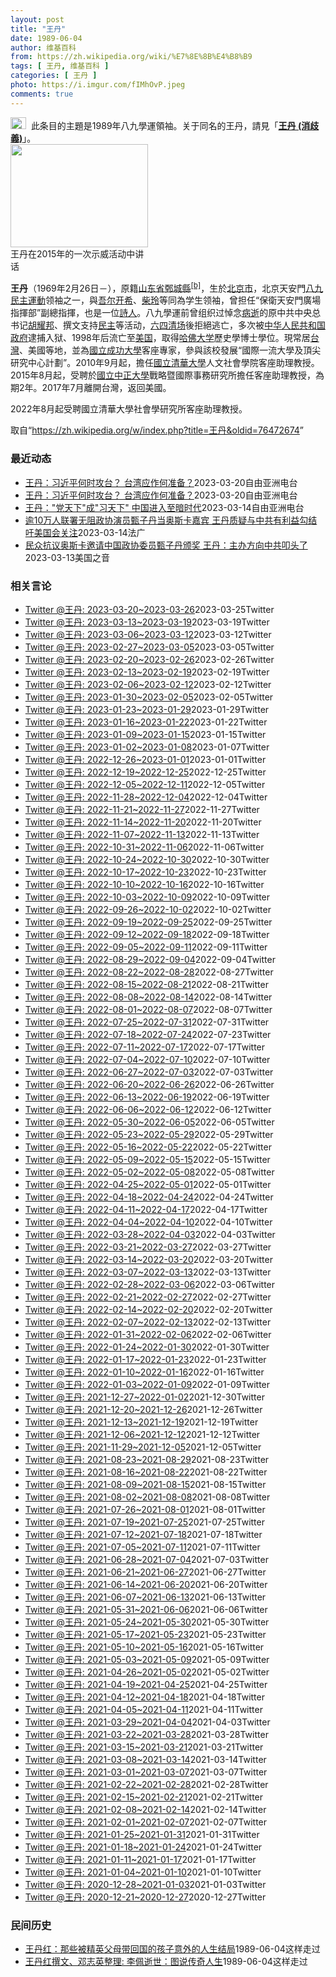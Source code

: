 ```yaml
---
layout: post
title: "王丹"
date: 1989-06-04
author: 维基百科
from: https://zh.wikipedia.org/wiki/%E7%8E%8B%E4%B8%B9
tags: [ 王丹, 维基百科 ]
categories: [ 王丹 ]
photo: https://i.imgur.com/fIMhOvP.jpeg
comments: true
---
```

<div class="mw-parser-output"><div role="note" class="hatnote navigation-not-searchable"><a href="/wiki/Wikipedia:%E6%B6%88%E6%AD%A7%E4%B9%89" title="Wikipedia:消歧义"><img alt="Disambig gray.svg" src="//upload.wikimedia.org/wikipedia/commons/thumb/5/5f/Disambig_gray.svg/25px-Disambig_gray.svg.png" decoding="async" width="25" height="19" srcset="//upload.wikimedia.org/wikipedia/commons/thumb/5/5f/Disambig_gray.svg/38px-Disambig_gray.svg.png 1.5x, //upload.wikimedia.org/wikipedia/commons/thumb/5/5f/Disambig_gray.svg/50px-Disambig_gray.svg.png 2x" data-file-width="220" data-file-height="168"></a><style data-mw-deduplicate="TemplateStyles:r74069148">body:not(.skin-minerva) .mw-parser-output .ifmobile>.mobile{display:none}body.skin-minerva .mw-parser-output .ifmobile>.nomobile{display:inherit;display:initial}</style><span class="ifmobile"><span class="nomobile">&nbsp;&nbsp;</span><span class="mobile"></span></span>此条目的主題是1989年八九學運領袖。关于同名的王丹，請見「<b><a href="/wiki/%E7%8E%8B%E4%B8%B9_(%E6%B6%88%E6%AD%A7%E7%BE%A9)" class="mw-disambig" title="王丹 (消歧義)">王丹 (消歧義)</a></b>」。</div>


<div class="thumb tright"><div class="thumbinner" style="width:222px;"><a href="/wiki/File:%E5%8F%B0%E7%81%A3%E5%85%AC%E6%B0%91%E5%9C%98%E9%AB%94%E5%89%8D%E5%BE%80%E8%8B%B1%E5%9C%8B%E9%A7%90%E5%8F%B0%E4%BB%A3%E8%A1%A8%E8%99%95%E6%8A%97%E8%AD%B0_01.jpg" class="image"><img src="//upload.wikimedia.org/wikipedia/commons/thumb/0/06/%E5%8F%B0%E7%81%A3%E5%85%AC%E6%B0%91%E5%9C%98%E9%AB%94%E5%89%8D%E5%BE%80%E8%8B%B1%E5%9C%8B%E9%A7%90%E5%8F%B0%E4%BB%A3%E8%A1%A8%E8%99%95%E6%8A%97%E8%AD%B0_01.jpg/220px-%E5%8F%B0%E7%81%A3%E5%85%AC%E6%B0%91%E5%9C%98%E9%AB%94%E5%89%8D%E5%BE%80%E8%8B%B1%E5%9C%8B%E9%A7%90%E5%8F%B0%E4%BB%A3%E8%A1%A8%E8%99%95%E6%8A%97%E8%AD%B0_01.jpg" decoding="async" width="220" height="165" class="thumbimage" srcset="//upload.wikimedia.org/wikipedia/commons/thumb/0/06/%E5%8F%B0%E7%81%A3%E5%85%AC%E6%B0%91%E5%9C%98%E9%AB%94%E5%89%8D%E5%BE%80%E8%8B%B1%E5%9C%8B%E9%A7%90%E5%8F%B0%E4%BB%A3%E8%A1%A8%E8%99%95%E6%8A%97%E8%AD%B0_01.jpg/330px-%E5%8F%B0%E7%81%A3%E5%85%AC%E6%B0%91%E5%9C%98%E9%AB%94%E5%89%8D%E5%BE%80%E8%8B%B1%E5%9C%8B%E9%A7%90%E5%8F%B0%E4%BB%A3%E8%A1%A8%E8%99%95%E6%8A%97%E8%AD%B0_01.jpg 1.5x, //upload.wikimedia.org/wikipedia/commons/thumb/0/06/%E5%8F%B0%E7%81%A3%E5%85%AC%E6%B0%91%E5%9C%98%E9%AB%94%E5%89%8D%E5%BE%80%E8%8B%B1%E5%9C%8B%E9%A7%90%E5%8F%B0%E4%BB%A3%E8%A1%A8%E8%99%95%E6%8A%97%E8%AD%B0_01.jpg/440px-%E5%8F%B0%E7%81%A3%E5%85%AC%E6%B0%91%E5%9C%98%E9%AB%94%E5%89%8D%E5%BE%80%E8%8B%B1%E5%9C%8B%E9%A7%90%E5%8F%B0%E4%BB%A3%E8%A1%A8%E8%99%95%E6%8A%97%E8%AD%B0_01.jpg 2x" data-file-width="4000" data-file-height="3000"></a>  <div class="thumbcaption"><div class="magnify"><a href="/wiki/File:%E5%8F%B0%E7%81%A3%E5%85%AC%E6%B0%91%E5%9C%98%E9%AB%94%E5%89%8D%E5%BE%80%E8%8B%B1%E5%9C%8B%E9%A7%90%E5%8F%B0%E4%BB%A3%E8%A1%A8%E8%99%95%E6%8A%97%E8%AD%B0_01.jpg" class="internal" title="放大"></a></div>王丹在2015年的一次示威活动中讲话</div></div></div>
<p><b>王丹</b>（1969年2月26日<span class="useeditintro" title="Template:BLP editintro">－</span>），原籍<a href="/wiki/%E5%B1%B1%E4%B8%9C%E7%9C%81" title="山东省">山东省</a><a href="/wiki/%E9%84%84%E5%9F%8E%E7%B8%A3" class="mw-redirect" title="鄄城縣">鄄城縣</a><sup id="cite_ref-4" class="reference"><a href="#cite_note-4">[b]</a></sup>，生於<a href="/wiki/%E5%8C%97%E4%BA%AC%E5%B8%82" title="北京市">北京市</a>，北京天安門<a href="/wiki/%E5%85%AD%E5%9B%9B%E4%BA%8B%E4%BB%B6" title="六四事件">八九民主運動</a>领袖之一，與<a href="/wiki/%E5%90%BE%E5%B0%94%E5%BC%80%E5%B8%8C" class="mw-redirect" title="吾尔开希">吾尔开希</a>、<a href="/wiki/%E6%9F%B4%E7%8E%B2" title="柴玲">柴玲</a>等同為学生领袖，曾担任“保衛天安門廣場指揮部”副總指揮，也是一位<a href="/wiki/%E8%A9%A9%E4%BA%BA" class="mw-redirect" title="詩人">詩人</a>。八九學運前曾组织过悼念<a href="/wiki/%E8%83%A1%E8%80%80%E9%82%A6%E4%B9%8B%E6%AD%BB" title="胡耀邦之死">病逝</a>的原中共中央总书记<a href="/wiki/%E8%83%A1%E8%80%80%E9%82%A6" title="胡耀邦">胡耀邦</a>、撰文支持<a href="/wiki/%E6%B0%91%E4%B8%BB" title="民主">民主</a>等活动，<a href="/wiki/%E5%85%AD%E5%9B%9B%E6%B8%85%E5%9C%BA" title="六四清场">六四清场</a>後拒絕逃亡，多次被<a href="/wiki/%E4%B8%AD%E5%8D%8E%E4%BA%BA%E6%B0%91%E5%85%B1%E5%92%8C%E5%9B%BD%E6%94%BF%E5%BA%9C" class="mw-redirect" title="中华人民共和国政府">中华人民共和国政府</a>逮捕入狱、1998年后流亡至<a href="/wiki/%E7%BE%8E%E5%9B%BD" title="美国">美国</a>，取得<a href="/wiki/%E5%93%88%E4%BD%9B%E5%A4%A7%E5%AD%A6" title="哈佛大学">哈佛大学</a>歷史學博士學位。現常居<a href="/wiki/%E4%B8%AD%E8%8F%AF%E6%B0%91%E5%9C%8B" title="中華民國">台灣</a>、美國等地，並為<a href="/wiki/%E5%9C%8B%E7%AB%8B%E6%88%90%E5%8A%9F%E5%A4%A7%E5%AD%B8" title="國立成功大學">國立成功大學</a>客座專家，參與該校發展“國際一流大學及頂尖研究中心計劃”。2010年9月起，擔任<a href="/wiki/%E5%9C%8B%E7%AB%8B%E6%B8%85%E8%8F%AF%E5%A4%A7%E5%AD%B8" title="國立清華大學">國立清華大學</a>人文社會學院客座助理教授。2015年8月起，受聘於<a href="/wiki/%E5%9C%8B%E7%AB%8B%E4%B8%AD%E6%AD%A3%E5%A4%A7%E5%AD%B8" title="國立中正大學">國立中正大學</a>戰略暨國際事務研究所擔任客座助理教授，為期2年。2017年7月離開台灣，返回美國。</p><p>2022年8月起受聘國立清華大學社會學研究所客座助理教授。

</p></div><!--esi <esi:include src="/esitest-fa8a495983347898/content" /> --><noscript><img src="//zh.wikipedia.org/wiki/Special:CentralAutoLogin/start?type=1x1" alt="" title="" width="1" height="1" style="border: none; position: absolute;"></noscript>
<div class="printfooter" data-nosnippet="">取自“<a dir="ltr" href="https://zh.wikipedia.org/w/index.php?title=王丹&amp;oldid=76472674">https://zh.wikipedia.org/w/index.php?title=王丹&amp;oldid=76472674</a>”</div><div id="recent-news"><h3>最近动态</h3><ul><li><a href="https://nodebe4.github.io/waimei/2023-03-20/%E7%8E%8B%E4%B8%B9-%E4%B9%A0%E8%BF%91%E5%B9%B3%E4%BD%95%E6%97%B6%E6%94%BB%E5%8F%B0-%E5%8F%B0%E6%B9%BE%E5%BA%94%E4%BD%9C%E4%BD%95%E5%87%86%E5%A4%87" title="王丹：习近平何时攻台？ 台湾应作何准备？—— 本次活动中的王丹（右）与矽谷台湾同乡会会长林政原 孙诚拍摄，独家首发 在加州湾区城市米尔皮塔斯（Milpitas）的台湾文教中心，八九学运领袖、&amp;q...">王丹：习近平何时攻台？ 台湾应作何准备？</a><time>2023-03-20</time><a class="tag">自由亚洲电台</a></li>
<li><a href="https://nodebe4.github.io/waimei/2023-03-20/%E7%8E%8B%E4%B8%B9-%E4%B9%A0%E8%BF%91%E5%B9%B3%E4%BD%95%E6%97%B6%E6%94%BB%E5%8F%B0-%E5%8F%B0%E6%B9%BE%E5%BA%94%E4%BD%9C%E4%BD%95%E5%87%86%E5%A4%87" title="王丹：习近平何时攻台？ 台湾应作何准备？—— 本次活动中的王丹（右）与矽谷台湾同乡会会长林政原 孙诚拍摄，独家首发 在加州湾区城市米尔皮塔斯（Milpitas）的台湾文教中心，八九学运领袖、&amp;q...">王丹：习近平何时攻台？ 台湾应作何准备？</a><time>2023-03-20</time><a class="tag">自由亚洲电台</a></li>
<li><a href="https://nodebe4.github.io/waimei/2023-03-14/%E7%8E%8B%E4%B8%B9-%E5%85%9A%E5%A4%A9%E4%B8%8B-%E6%88%90-%E4%B9%A0%E5%A4%A9%E4%B8%8B-%E4%B8%AD%E5%9B%BD%E8%BF%9B%E5%85%A5%E8%87%B3%E6%9A%97%E6%97%B6%E4%BB%A3" title="王丹：”党天下”成”习天下” 中国进入至暗时代—— 近日，八九学运领袖、美国民间智库&quot;对话中国&quot;创办人王丹在加州小城弗里蒙特（Fremont）的香港人社区中心举办了一场对话交...">王丹："党天下"成"习天下"    中国进入至暗时代</a><time>2023-03-14</time><a class="tag">自由亚洲电台</a></li>
<li><a href="https://nodebe4.github.io/waimei/2023-03-14/%E9%80%BE10%E4%B8%87%E4%BA%BA%E8%81%94%E7%BD%B2%E6%97%A0%E9%98%BB%E6%94%BF%E5%8D%8F%E6%BC%94%E5%91%98%E7%94%84%E5%AD%90%E4%B8%B9%E5%BD%93%E5%A5%A5%E6%96%AF%E5%8D%A1%E5%98%89%E5%AE%BE-%E7%8E%8B%E4%B8%B9%E8%B4%A8%E7%96%91%E4%B8%8E%E4%B8%AD%E5%85%B1%E6%9C%89%E5%88%A9%E7%9B%8A%E5%8B%BE%E7%BB%93-%E5%90%81%E7%BE%8E%E5%9B%BD%E4%BC%9A%E5%85%B3%E6%B3%A8" title="逾10万人联署无阻政协演员甄子丹当奥斯卡嘉宾 王丹质疑与中共有利益勾结 吁美国会关注—— 14/03/2023 - 09:20 顶着场外二百人的抗议声和逾十万人联署反对，香港武打演员甄子丹登上奥...">逾10万人联署无阻政协演员甄子丹当奥斯卡嘉宾  王丹质疑与中共有利益勾结 吁美国会关注</a><time>2023-03-14</time><a class="tag">法广</a></li>
<li><a href="https://nodebe4.github.io/waimei/2023-03-13/%E6%B0%91%E4%BC%97%E6%8A%97%E8%AE%AE%E5%A5%A5%E6%96%AF%E5%8D%A1%E9%82%80%E8%AF%B7%E4%B8%AD%E5%9B%BD%E6%94%BF%E5%8D%8F%E5%A7%94%E5%91%98%E7%94%84%E5%AD%90%E4%B8%B9%E9%A2%81%E5%A5%96-%E7%8E%8B%E4%B8%B9-%E4%B8%BB%E5%8A%9E%E6%96%B9%E5%90%91%E4%B8%AD%E5%85%B1%E5%8F%A9%E5%A4%B4%E4%BA%86" title="民众抗议奥斯卡邀请中国政协委员甄子丹颁奖 王丹：主办方向中共叩头了—— Mon, 13 Mar 2023 07:25:50 GMT 港区中国全国政协委员甄子丹2023年3月12日出席奥斯卡金像奖...">民众抗议奥斯卡邀请中国政协委员甄子丹颁奖 王丹：主办方向中共叩头了</a><time>2023-03-13</time><a class="tag">美国之音</a></li>
</ul></div><div id="open-opinion"><h3>相关言论</h3><ul><li><a href="https://nodebe4.github.io/opinion/2023-03-25/wangdan1989/" title="wangdan1989">Twitter @王丹: 2023-03-20~2023-03-26</a><time>2023-03-25</time><a class="tag">Twitter</a></li>
<li><a href="https://nodebe4.github.io/opinion/2023-03-19/wangdan1989/" title="wangdan1989">Twitter @王丹: 2023-03-13~2023-03-19</a><time>2023-03-19</time><a class="tag">Twitter</a></li>
<li><a href="https://nodebe4.github.io/opinion/2023-03-12/wangdan1989/" title="wangdan1989">Twitter @王丹: 2023-03-06~2023-03-12</a><time>2023-03-12</time><a class="tag">Twitter</a></li>
<li><a href="https://nodebe4.github.io/opinion/2023-03-05/wangdan1989/" title="wangdan1989">Twitter @王丹: 2023-02-27~2023-03-05</a><time>2023-03-05</time><a class="tag">Twitter</a></li>
<li><a href="https://nodebe4.github.io/opinion/2023-02-26/wangdan1989/" title="wangdan1989">Twitter @王丹: 2023-02-20~2023-02-26</a><time>2023-02-26</time><a class="tag">Twitter</a></li>
<li><a href="https://nodebe4.github.io/opinion/2023-02-19/wangdan1989/" title="wangdan1989">Twitter @王丹: 2023-02-13~2023-02-19</a><time>2023-02-19</time><a class="tag">Twitter</a></li>
<li><a href="https://nodebe4.github.io/opinion/2023-02-12/wangdan1989/" title="wangdan1989">Twitter @王丹: 2023-02-06~2023-02-12</a><time>2023-02-12</time><a class="tag">Twitter</a></li>
<li><a href="https://nodebe4.github.io/opinion/2023-02-05/wangdan1989/" title="wangdan1989">Twitter @王丹: 2023-01-30~2023-02-05</a><time>2023-02-05</time><a class="tag">Twitter</a></li>
<li><a href="https://nodebe4.github.io/opinion/2023-01-29/wangdan1989/" title="wangdan1989">Twitter @王丹: 2023-01-23~2023-01-29</a><time>2023-01-29</time><a class="tag">Twitter</a></li>
<li><a href="https://nodebe4.github.io/opinion/2023-01-22/wangdan1989/" title="wangdan1989">Twitter @王丹: 2023-01-16~2023-01-22</a><time>2023-01-22</time><a class="tag">Twitter</a></li>
<li><a href="https://nodebe4.github.io/opinion/2023-01-15/wangdan1989/" title="wangdan1989">Twitter @王丹: 2023-01-09~2023-01-15</a><time>2023-01-15</time><a class="tag">Twitter</a></li>
<li><a href="https://nodebe4.github.io/opinion/2023-01-07/wangdan1989/" title="wangdan1989">Twitter @王丹: 2023-01-02~2023-01-08</a><time>2023-01-07</time><a class="tag">Twitter</a></li>
<li><a href="https://nodebe4.github.io/opinion/2023-01-01/wangdan1989/" title="wangdan1989">Twitter @王丹: 2022-12-26~2023-01-01</a><time>2023-01-01</time><a class="tag">Twitter</a></li>
<li><a href="https://nodebe4.github.io/opinion/2022-12-25/wangdan1989/" title="wangdan1989">Twitter @王丹: 2022-12-19~2022-12-25</a><time>2022-12-25</time><a class="tag">Twitter</a></li>
<li><a href="https://nodebe4.github.io/opinion/2022-12-05/wangdan1989/" title="wangdan1989">Twitter @王丹: 2022-12-05~2022-12-11</a><time>2022-12-05</time><a class="tag">Twitter</a></li>
<li><a href="https://nodebe4.github.io/opinion/2022-12-04/wangdan1989/" title="wangdan1989">Twitter @王丹: 2022-11-28~2022-12-04</a><time>2022-12-04</time><a class="tag">Twitter</a></li>
<li><a href="https://nodebe4.github.io/opinion/2022-11-27/wangdan1989/" title="wangdan1989">Twitter @王丹: 2022-11-21~2022-11-27</a><time>2022-11-27</time><a class="tag">Twitter</a></li>
<li><a href="https://nodebe4.github.io/opinion/2022-11-20/wangdan1989/" title="wangdan1989">Twitter @王丹: 2022-11-14~2022-11-20</a><time>2022-11-20</time><a class="tag">Twitter</a></li>
<li><a href="https://nodebe4.github.io/opinion/2022-11-13/wangdan1989/" title="wangdan1989">Twitter @王丹: 2022-11-07~2022-11-13</a><time>2022-11-13</time><a class="tag">Twitter</a></li>
<li><a href="https://nodebe4.github.io/opinion/2022-11-06/wangdan1989/" title="wangdan1989">Twitter @王丹: 2022-10-31~2022-11-06</a><time>2022-11-06</time><a class="tag">Twitter</a></li>
<li><a href="https://nodebe4.github.io/opinion/2022-10-30/wangdan1989/" title="wangdan1989">Twitter @王丹: 2022-10-24~2022-10-30</a><time>2022-10-30</time><a class="tag">Twitter</a></li>
<li><a href="https://nodebe4.github.io/opinion/2022-10-23/wangdan1989/" title="wangdan1989">Twitter @王丹: 2022-10-17~2022-10-23</a><time>2022-10-23</time><a class="tag">Twitter</a></li>
<li><a href="https://nodebe4.github.io/opinion/2022-10-16/wangdan1989/" title="wangdan1989">Twitter @王丹: 2022-10-10~2022-10-16</a><time>2022-10-16</time><a class="tag">Twitter</a></li>
<li><a href="https://nodebe4.github.io/opinion/2022-10-09/wangdan1989/" title="wangdan1989">Twitter @王丹: 2022-10-03~2022-10-09</a><time>2022-10-09</time><a class="tag">Twitter</a></li>
<li><a href="https://nodebe4.github.io/opinion/2022-10-02/wangdan1989/" title="wangdan1989">Twitter @王丹: 2022-09-26~2022-10-02</a><time>2022-10-02</time><a class="tag">Twitter</a></li>
<li><a href="https://nodebe4.github.io/opinion/2022-09-25/wangdan1989/" title="wangdan1989">Twitter @王丹: 2022-09-19~2022-09-25</a><time>2022-09-25</time><a class="tag">Twitter</a></li>
<li><a href="https://nodebe4.github.io/opinion/2022-09-18/wangdan1989/" title="wangdan1989">Twitter @王丹: 2022-09-12~2022-09-18</a><time>2022-09-18</time><a class="tag">Twitter</a></li>
<li><a href="https://nodebe4.github.io/opinion/2022-09-11/wangdan1989/" title="wangdan1989">Twitter @王丹: 2022-09-05~2022-09-11</a><time>2022-09-11</time><a class="tag">Twitter</a></li>
<li><a href="https://nodebe4.github.io/opinion/2022-09-04/wangdan1989/" title="wangdan1989">Twitter @王丹: 2022-08-29~2022-09-04</a><time>2022-09-04</time><a class="tag">Twitter</a></li>
<li><a href="https://nodebe4.github.io/opinion/2022-08-27/wangdan1989/" title="wangdan1989">Twitter @王丹: 2022-08-22~2022-08-28</a><time>2022-08-27</time><a class="tag">Twitter</a></li>
<li><a href="https://nodebe4.github.io/opinion/2022-08-21/wangdan1989/" title="wangdan1989">Twitter @王丹: 2022-08-15~2022-08-21</a><time>2022-08-21</time><a class="tag">Twitter</a></li>
<li><a href="https://nodebe4.github.io/opinion/2022-08-14/wangdan1989/" title="wangdan1989">Twitter @王丹: 2022-08-08~2022-08-14</a><time>2022-08-14</time><a class="tag">Twitter</a></li>
<li><a href="https://nodebe4.github.io/opinion/2022-08-07/wangdan1989/" title="wangdan1989">Twitter @王丹: 2022-08-01~2022-08-07</a><time>2022-08-07</time><a class="tag">Twitter</a></li>
<li><a href="https://nodebe4.github.io/opinion/2022-07-31/wangdan1989/" title="wangdan1989">Twitter @王丹: 2022-07-25~2022-07-31</a><time>2022-07-31</time><a class="tag">Twitter</a></li>
<li><a href="https://nodebe4.github.io/opinion/2022-07-23/wangdan1989/" title="wangdan1989">Twitter @王丹: 2022-07-18~2022-07-24</a><time>2022-07-23</time><a class="tag">Twitter</a></li>
<li><a href="https://nodebe4.github.io/opinion/2022-07-17/wangdan1989/" title="wangdan1989">Twitter @王丹: 2022-07-11~2022-07-17</a><time>2022-07-17</time><a class="tag">Twitter</a></li>
<li><a href="https://nodebe4.github.io/opinion/2022-07-10/wangdan1989/" title="wangdan1989">Twitter @王丹: 2022-07-04~2022-07-10</a><time>2022-07-10</time><a class="tag">Twitter</a></li>
<li><a href="https://nodebe4.github.io/opinion/2022-07-03/wangdan1989/" title="wangdan1989">Twitter @王丹: 2022-06-27~2022-07-03</a><time>2022-07-03</time><a class="tag">Twitter</a></li>
<li><a href="https://nodebe4.github.io/opinion/2022-06-26/wangdan1989/" title="wangdan1989">Twitter @王丹: 2022-06-20~2022-06-26</a><time>2022-06-26</time><a class="tag">Twitter</a></li>
<li><a href="https://nodebe4.github.io/opinion/2022-06-19/wangdan1989/" title="wangdan1989">Twitter @王丹: 2022-06-13~2022-06-19</a><time>2022-06-19</time><a class="tag">Twitter</a></li>
<li><a href="https://nodebe4.github.io/opinion/2022-06-12/wangdan1989/" title="wangdan1989">Twitter @王丹: 2022-06-06~2022-06-12</a><time>2022-06-12</time><a class="tag">Twitter</a></li>
<li><a href="https://nodebe4.github.io/opinion/2022-06-05/wangdan1989/" title="wangdan1989">Twitter @王丹: 2022-05-30~2022-06-05</a><time>2022-06-05</time><a class="tag">Twitter</a></li>
<li><a href="https://nodebe4.github.io/opinion/2022-05-29/wangdan1989/" title="wangdan1989">Twitter @王丹: 2022-05-23~2022-05-29</a><time>2022-05-29</time><a class="tag">Twitter</a></li>
<li><a href="https://nodebe4.github.io/opinion/2022-05-22/wangdan1989/" title="wangdan1989">Twitter @王丹: 2022-05-16~2022-05-22</a><time>2022-05-22</time><a class="tag">Twitter</a></li>
<li><a href="https://nodebe4.github.io/opinion/2022-05-15/wangdan1989/" title="wangdan1989">Twitter @王丹: 2022-05-09~2022-05-15</a><time>2022-05-15</time><a class="tag">Twitter</a></li>
<li><a href="https://nodebe4.github.io/opinion/2022-05-08/wangdan1989/" title="wangdan1989">Twitter @王丹: 2022-05-02~2022-05-08</a><time>2022-05-08</time><a class="tag">Twitter</a></li>
<li><a href="https://nodebe4.github.io/opinion/2022-05-01/wangdan1989/" title="wangdan1989">Twitter @王丹: 2022-04-25~2022-05-01</a><time>2022-05-01</time><a class="tag">Twitter</a></li>
<li><a href="https://nodebe4.github.io/opinion/2022-04-24/wangdan1989/" title="wangdan1989">Twitter @王丹: 2022-04-18~2022-04-24</a><time>2022-04-24</time><a class="tag">Twitter</a></li>
<li><a href="https://nodebe4.github.io/opinion/2022-04-17/wangdan1989/" title="wangdan1989">Twitter @王丹: 2022-04-11~2022-04-17</a><time>2022-04-17</time><a class="tag">Twitter</a></li>
<li><a href="https://nodebe4.github.io/opinion/2022-04-10/wangdan1989/" title="wangdan1989">Twitter @王丹: 2022-04-04~2022-04-10</a><time>2022-04-10</time><a class="tag">Twitter</a></li>
<li><a href="https://nodebe4.github.io/opinion/2022-04-03/wangdan1989/" title="wangdan1989">Twitter @王丹: 2022-03-28~2022-04-03</a><time>2022-04-03</time><a class="tag">Twitter</a></li>
<li><a href="https://nodebe4.github.io/opinion/2022-03-27/wangdan1989/" title="wangdan1989">Twitter @王丹: 2022-03-21~2022-03-27</a><time>2022-03-27</time><a class="tag">Twitter</a></li>
<li><a href="https://nodebe4.github.io/opinion/2022-03-20/wangdan1989/" title="wangdan1989">Twitter @王丹: 2022-03-14~2022-03-20</a><time>2022-03-20</time><a class="tag">Twitter</a></li>
<li><a href="https://nodebe4.github.io/opinion/2022-03-13/wangdan1989/" title="wangdan1989">Twitter @王丹: 2022-03-07~2022-03-13</a><time>2022-03-13</time><a class="tag">Twitter</a></li>
<li><a href="https://nodebe4.github.io/opinion/2022-03-06/wangdan1989/" title="wangdan1989">Twitter @王丹: 2022-02-28~2022-03-06</a><time>2022-03-06</time><a class="tag">Twitter</a></li>
<li><a href="https://nodebe4.github.io/opinion/2022-02-27/wangdan1989/" title="wangdan1989">Twitter @王丹: 2022-02-21~2022-02-27</a><time>2022-02-27</time><a class="tag">Twitter</a></li>
<li><a href="https://nodebe4.github.io/opinion/2022-02-20/wangdan1989/" title="wangdan1989">Twitter @王丹: 2022-02-14~2022-02-20</a><time>2022-02-20</time><a class="tag">Twitter</a></li>
<li><a href="https://nodebe4.github.io/opinion/2022-02-13/wangdan1989/" title="wangdan1989">Twitter @王丹: 2022-02-07~2022-02-13</a><time>2022-02-13</time><a class="tag">Twitter</a></li>
<li><a href="https://nodebe4.github.io/opinion/2022-02-06/wangdan1989/" title="wangdan1989">Twitter @王丹: 2022-01-31~2022-02-06</a><time>2022-02-06</time><a class="tag">Twitter</a></li>
<li><a href="https://nodebe4.github.io/opinion/2022-01-30/wangdan1989/" title="wangdan1989">Twitter @王丹: 2022-01-24~2022-01-30</a><time>2022-01-30</time><a class="tag">Twitter</a></li>
<li><a href="https://nodebe4.github.io/opinion/2022-01-23/wangdan1989/" title="wangdan1989">Twitter @王丹: 2022-01-17~2022-01-23</a><time>2022-01-23</time><a class="tag">Twitter</a></li>
<li><a href="https://nodebe4.github.io/opinion/2022-01-16/wangdan1989/" title="wangdan1989">Twitter @王丹: 2022-01-10~2022-01-16</a><time>2022-01-16</time><a class="tag">Twitter</a></li>
<li><a href="https://nodebe4.github.io/opinion/2022-01-09/wangdan1989/" title="wangdan1989">Twitter @王丹: 2022-01-03~2022-01-09</a><time>2022-01-09</time><a class="tag">Twitter</a></li>
<li><a href="https://nodebe4.github.io/opinion/2021-12-30/wangdan1989/" title="wangdan1989">Twitter @王丹: 2021-12-27~2022-01-02</a><time>2021-12-30</time><a class="tag">Twitter</a></li>
<li><a href="https://nodebe4.github.io/opinion/2021-12-26/wangdan1989/" title="wangdan1989">Twitter @王丹: 2021-12-20~2021-12-26</a><time>2021-12-26</time><a class="tag">Twitter</a></li>
<li><a href="https://nodebe4.github.io/opinion/2021-12-19/wangdan1989/" title="wangdan1989">Twitter @王丹: 2021-12-13~2021-12-19</a><time>2021-12-19</time><a class="tag">Twitter</a></li>
<li><a href="https://nodebe4.github.io/opinion/2021-12-12/wangdan1989/" title="wangdan1989">Twitter @王丹: 2021-12-06~2021-12-12</a><time>2021-12-12</time><a class="tag">Twitter</a></li>
<li><a href="https://nodebe4.github.io/opinion/2021-12-05/wangdan1989/" title="wangdan1989">Twitter @王丹: 2021-11-29~2021-12-05</a><time>2021-12-05</time><a class="tag">Twitter</a></li>
<li><a href="https://nodebe4.github.io/opinion/2021-08-23/wangdan1989/" title="wangdan1989">Twitter @王丹: 2021-08-23~2021-08-29</a><time>2021-08-23</time><a class="tag">Twitter</a></li>
<li><a href="https://nodebe4.github.io/opinion/2021-08-22/wangdan1989/" title="wangdan1989">Twitter @王丹: 2021-08-16~2021-08-22</a><time>2021-08-22</time><a class="tag">Twitter</a></li>
<li><a href="https://nodebe4.github.io/opinion/2021-08-15/wangdan1989/" title="wangdan1989">Twitter @王丹: 2021-08-09~2021-08-15</a><time>2021-08-15</time><a class="tag">Twitter</a></li>
<li><a href="https://nodebe4.github.io/opinion/2021-08-08/wangdan1989/" title="wangdan1989">Twitter @王丹: 2021-08-02~2021-08-08</a><time>2021-08-08</time><a class="tag">Twitter</a></li>
<li><a href="https://nodebe4.github.io/opinion/2021-08-01/wangdan1989/" title="wangdan1989">Twitter @王丹: 2021-07-26~2021-08-01</a><time>2021-08-01</time><a class="tag">Twitter</a></li>
<li><a href="https://nodebe4.github.io/opinion/2021-07-25/wangdan1989/" title="wangdan1989">Twitter @王丹: 2021-07-19~2021-07-25</a><time>2021-07-25</time><a class="tag">Twitter</a></li>
<li><a href="https://nodebe4.github.io/opinion/2021-07-18/wangdan1989/" title="wangdan1989">Twitter @王丹: 2021-07-12~2021-07-18</a><time>2021-07-18</time><a class="tag">Twitter</a></li>
<li><a href="https://nodebe4.github.io/opinion/2021-07-11/wangdan1989/" title="wangdan1989">Twitter @王丹: 2021-07-05~2021-07-11</a><time>2021-07-11</time><a class="tag">Twitter</a></li>
<li><a href="https://nodebe4.github.io/opinion/2021-07-03/wangdan1989/" title="wangdan1989">Twitter @王丹: 2021-06-28~2021-07-04</a><time>2021-07-03</time><a class="tag">Twitter</a></li>
<li><a href="https://nodebe4.github.io/opinion/2021-06-27/wangdan1989/" title="wangdan1989">Twitter @王丹: 2021-06-21~2021-06-27</a><time>2021-06-27</time><a class="tag">Twitter</a></li>
<li><a href="https://nodebe4.github.io/opinion/2021-06-20/wangdan1989/" title="wangdan1989">Twitter @王丹: 2021-06-14~2021-06-20</a><time>2021-06-20</time><a class="tag">Twitter</a></li>
<li><a href="https://nodebe4.github.io/opinion/2021-06-13/wangdan1989/" title="wangdan1989">Twitter @王丹: 2021-06-07~2021-06-13</a><time>2021-06-13</time><a class="tag">Twitter</a></li>
<li><a href="https://nodebe4.github.io/opinion/2021-06-06/wangdan1989/" title="wangdan1989">Twitter @王丹: 2021-05-31~2021-06-06</a><time>2021-06-06</time><a class="tag">Twitter</a></li>
<li><a href="https://nodebe4.github.io/opinion/2021-05-30/wangdan1989/" title="wangdan1989">Twitter @王丹: 2021-05-24~2021-05-30</a><time>2021-05-30</time><a class="tag">Twitter</a></li>
<li><a href="https://nodebe4.github.io/opinion/2021-05-23/wangdan1989/" title="wangdan1989">Twitter @王丹: 2021-05-17~2021-05-23</a><time>2021-05-23</time><a class="tag">Twitter</a></li>
<li><a href="https://nodebe4.github.io/opinion/2021-05-16/wangdan1989/" title="wangdan1989">Twitter @王丹: 2021-05-10~2021-05-16</a><time>2021-05-16</time><a class="tag">Twitter</a></li>
<li><a href="https://nodebe4.github.io/opinion/2021-05-09/wangdan1989/" title="wangdan1989">Twitter @王丹: 2021-05-03~2021-05-09</a><time>2021-05-09</time><a class="tag">Twitter</a></li>
<li><a href="https://nodebe4.github.io/opinion/2021-05-02/wangdan1989/" title="wangdan1989">Twitter @王丹: 2021-04-26~2021-05-02</a><time>2021-05-02</time><a class="tag">Twitter</a></li>
<li><a href="https://nodebe4.github.io/opinion/2021-04-25/wangdan1989/" title="wangdan1989">Twitter @王丹: 2021-04-19~2021-04-25</a><time>2021-04-25</time><a class="tag">Twitter</a></li>
<li><a href="https://nodebe4.github.io/opinion/2021-04-18/wangdan1989/" title="wangdan1989">Twitter @王丹: 2021-04-12~2021-04-18</a><time>2021-04-18</time><a class="tag">Twitter</a></li>
<li><a href="https://nodebe4.github.io/opinion/2021-04-11/wangdan1989/" title="wangdan1989">Twitter @王丹: 2021-04-05~2021-04-11</a><time>2021-04-11</time><a class="tag">Twitter</a></li>
<li><a href="https://nodebe4.github.io/opinion/2021-04-03/wangdan1989/" title="wangdan1989">Twitter @王丹: 2021-03-29~2021-04-04</a><time>2021-04-03</time><a class="tag">Twitter</a></li>
<li><a href="https://nodebe4.github.io/opinion/2021-03-28/wangdan1989/" title="wangdan1989">Twitter @王丹: 2021-03-22~2021-03-28</a><time>2021-03-28</time><a class="tag">Twitter</a></li>
<li><a href="https://nodebe4.github.io/opinion/2021-03-21/wangdan1989/" title="wangdan1989">Twitter @王丹: 2021-03-15~2021-03-21</a><time>2021-03-21</time><a class="tag">Twitter</a></li>
<li><a href="https://nodebe4.github.io/opinion/2021-03-14/wangdan1989/" title="wangdan1989">Twitter @王丹: 2021-03-08~2021-03-14</a><time>2021-03-14</time><a class="tag">Twitter</a></li>
<li><a href="https://nodebe4.github.io/opinion/2021-03-07/wangdan1989/" title="wangdan1989">Twitter @王丹: 2021-03-01~2021-03-07</a><time>2021-03-07</time><a class="tag">Twitter</a></li>
<li><a href="https://nodebe4.github.io/opinion/2021-02-28/wangdan1989/" title="wangdan1989">Twitter @王丹: 2021-02-22~2021-02-28</a><time>2021-02-28</time><a class="tag">Twitter</a></li>
<li><a href="https://nodebe4.github.io/opinion/2021-02-21/wangdan1989/" title="wangdan1989">Twitter @王丹: 2021-02-15~2021-02-21</a><time>2021-02-21</time><a class="tag">Twitter</a></li>
<li><a href="https://nodebe4.github.io/opinion/2021-02-14/wangdan1989/" title="wangdan1989">Twitter @王丹: 2021-02-08~2021-02-14</a><time>2021-02-14</time><a class="tag">Twitter</a></li>
<li><a href="https://nodebe4.github.io/opinion/2021-02-07/wangdan1989/" title="wangdan1989">Twitter @王丹: 2021-02-01~2021-02-07</a><time>2021-02-07</time><a class="tag">Twitter</a></li>
<li><a href="https://nodebe4.github.io/opinion/2021-01-31/wangdan1989/" title="wangdan1989">Twitter @王丹: 2021-01-25~2021-01-31</a><time>2021-01-31</time><a class="tag">Twitter</a></li>
<li><a href="https://nodebe4.github.io/opinion/2021-01-24/wangdan1989/" title="wangdan1989">Twitter @王丹: 2021-01-18~2021-01-24</a><time>2021-01-24</time><a class="tag">Twitter</a></li>
<li><a href="https://nodebe4.github.io/opinion/2021-01-17/wangdan1989/" title="wangdan1989">Twitter @王丹: 2021-01-11~2021-01-17</a><time>2021-01-17</time><a class="tag">Twitter</a></li>
<li><a href="https://nodebe4.github.io/opinion/2021-01-10/wangdan1989/" title="wangdan1989">Twitter @王丹: 2021-01-04~2021-01-10</a><time>2021-01-10</time><a class="tag">Twitter</a></li>
<li><a href="https://nodebe4.github.io/opinion/2021-01-03/wangdan1989/" title="wangdan1989">Twitter @王丹: 2020-12-28~2021-01-03</a><time>2021-01-03</time><a class="tag">Twitter</a></li>
<li><a href="https://nodebe4.github.io/opinion/2020-12-27/wangdan1989/" title="wangdan1989">Twitter @王丹: 2020-12-21~2020-12-27</a><time>2020-12-27</time><a class="tag">Twitter</a></li>
</ul></div><div id="mjls-record"><h3>民间历史</h3><ul><li><a href="https://nodebe4.github.io/mjlsh/1989-06-04/%E7%8E%8B%E4%B8%B9%E7%BA%A2-%E9%82%A3%E4%BA%9B%E8%A2%AB%E7%B2%BE%E8%8B%B1%E7%88%B6%E6%AF%8D%E5%B8%A6%E5%9B%9E%E5%9B%BD%E7%9A%84%E5%AD%A9%E5%AD%90%E6%84%8F%E5%A4%96%E7%9A%84%E4%BA%BA%E7%94%9F%E7%BB%93%E5%B1%80/" title="王丹红">王丹红：那些被精英父母带回国的孩子意外的人生结局</a><time>1989-06-04</time><a class="tag">这样走过</a></li>
<li><a href="https://nodebe4.github.io/mjlsh/1989-06-04/%E7%8E%8B%E4%B8%B9%E7%BA%A2%E6%92%B0%E6%96%87-%E9%82%93%E5%BF%97%E8%8B%B1%E6%95%B4%E7%90%86-%E6%9D%8E%E4%BD%A9%E9%80%9D%E4%B8%96-%E5%9B%BE%E8%AF%B4%E4%BC%A0%E5%A5%87%E4%BA%BA%E7%94%9F/" title="王丹红撰文、邓志英整理">王丹红撰文、邓志英整理:  李佩逝世：图说传奇人生</a><time>1989-06-04</time><a class="tag">这样走过</a></li>
</ul></div>